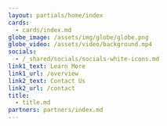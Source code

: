 ```yaml
---
layout: partials/home/index
cards:
  - cards/index.md
globe_image: /assets/img/globe/globe.png
globe_video: /assets/video/background.mp4
socials:
  - /_shared/socials/socials-white-icons.md
link1_text: Learn More
link1_url: /overview
link2_text: Contact Us
link2_url: /contact
title:
  - title.md
partners: partners/index.md
---
```

